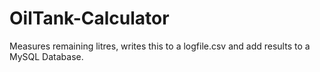 # OilTank-Calculator
Measures remaining litres, writes this to a logfile.csv and add results to a MySQL Database.
